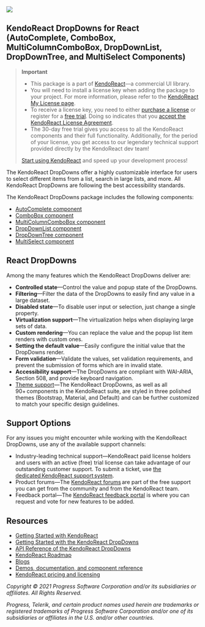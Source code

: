 <a href="https://www.telerik.com/kendo-react-ui/?utm_medium=referral&utm_source=npm&utm_campaign=kendo-ui-react-trial-npm-dropdowns&utm_content=banner" target="_blank">
<img src="https://www.telerik.com/kendo-react-ui/npm-banner.svg">
</a>

## KendoReact DropDowns for React (AutoComplete, ComboBox, MultiColumnComboBox, DropDownList, DropDownTree, and MultiSelect Components)

> **Important**
> * This package is а part of [KendoReact](https://www.telerik.com/kendo-react-ui/?utm_medium=referral&utm_source=npm&utm_campaign=kendo-ui-react-trial-npm-dropdowns)&mdash;a commercial UI library.
> * You will need to install a license key when adding the package to your project. For more information, please refer to the [KendoReact My License page](https://www.telerik.com/kendo-react-ui/my-license/?utm_medium=referral&utm_source=npm&utm_campaign=kendo-ui-react-trial-npm-dropdowns).
> * To receive a license key, you need to either [purchase a license](https://www.telerik.com/kendo-react-ui/pricing/?utm_medium=referral&utm_source=npm&utm_campaign=kendo-ui-react-trial-npm-dropdowns) or register for a [free trial](https://www.telerik.com/download-login-v2-kendo-react-ui?utm_medium=referral&utm_source=npm&utm_campaign=kendo-ui-react-trial-npm-dropdowns). Doing so indicates that you [accept the KendoReact License Agreement](https://www.telerik.com/purchase/license-agreement/progress-kendoreact?utm_medium=referral&utm_source=npm&utm_campaign=kendo-ui-react-trial-npm-dropdowns).
> * The 30-day free trial gives you access to all the KendoReact components and their full functionality. Additionally, for the period of your license, you get access to our legendary technical support provided directly by the KendoReact dev team!
>
> [Start using KendoReact](https://www.telerik.com/download-login-v2-kendo-react-ui?utm_medium=referral&utm_source=npm&utm_campaign=kendo-ui-react-trial-npm-dropdowns) and speed up your development process!

The KendoReact DropDowns offer a highly customizable interface for users to select different items from a list, search in large lists, and more. All KendoReact DropDowns are following the best accessibility standards.

The KendoReact DropDowns package includes the following components:

* [AutoComplete component](https://www.telerik.com/kendo-react-ui/components/dropdowns/autocomplete/?utm_medium=referral&utm_source=npm&utm_campaign=kendo-ui-react-trial-npm-dropdowns)
* [ComboBox component](https://www.telerik.com/kendo-react-ui/components/dropdowns/combobox/?utm_medium=referral&utm_source=npm&utm_campaign=kendo-ui-react-trial-npm-dropdowns)
* [MultiColumnComboBox component](https://www.telerik.com/kendo-react-ui/components/dropdowns/multicolumncombobox/?utm_medium=referral&utm_source=npm&utm_campaign=kendo-ui-react-trial-npm-dropdowns)
* [DropDownList component](https://www.telerik.com/kendo-react-ui/components/dropdowns/dropdownlist/?utm_medium=referral&utm_source=npm&utm_campaign=kendo-ui-react-trial-npm-dropdowns)
* [DropDownTree component](https://www.telerik.com/kendo-react-ui/components/dropdowns/dropdowntree/?utm_medium=referral&utm_source=npm&utm_campaign=kendo-ui-react-trial-npm-dropdowns)
* [MultiSelect component](https://www.telerik.com/kendo-react-ui/components/dropdowns/multiselect/?utm_medium=referral&utm_source=npm&utm_campaign=kendo-ui-react-trial-npm-dropdowns)

## React DropDowns

Among the many features which the KendoReact DropDowns deliver are:

* **Controlled state**&mdash;Control the value and popup state of the DropDowns.
* **Filtering**&mdash;Filter the data of the DropDowns to easily find any value in a large dataset.
* **Disabled state**&mdash;To disable user input or selection, just change a single property.
* **Virtualization support**&mdash;The virtualization helps when displaying large sets of data.
* **Custom rendering**&mdash;You can replace the value and the popup list item renders with custom ones.
* **Setting the default value**&mdash;Easily configure the initial value that the DropDowns render.
* **Form validation**&mdash;Validate the values, set validation requirements, and prevent the submission of forms which are in invalid state.
* **Accessibility support**&mdash;The DropDowns are compliant with WAI-ARIA, Section 508, and provide keyboard navigation.
* [Theme support](https://www.telerik.com/kendo-react-ui/components/styling/?utm_medium=referral&utm_source=npm&utm_campaign=kendo-ui-react-trial-npm-dropdowns)&mdash;The KendoReact DropDowns, as well as all 90+ components in the KendoReact suite, are styled in three polished themes (Bootstrap, Material, and Default) and can be further customized to match your specific design guidelines.

## Support Options

For any issues you might encounter while working with the KendoReact DropDowns, use any of the available support channels:

* Industry-leading technical support&mdash;KendoReact paid license holders and users with an active (free) trial license can take advantage of our outstanding customer support. To submit a ticket, use [the dedicated KendoReact support system](https://www.telerik.com/account/support-tickets?utm_medium=referral&utm_source=npm&utm_campaign=kendo-ui-react-trial-npm-dropdowns).
* Product forums&mdash;The [KendoReact forums](https://www.telerik.com/forums/kendo-ui-react?utm_medium=referral&utm_source=npm&utm_campaign=kendo-ui-react-trial-npm-dropdowns) are part of the free support you can get from the community and from the KendoReact team.
* Feedback portal&mdash;The [KendoReact feedback portal](https://feedback.telerik.com/kendo-react-ui?utm_medium=referral&utm_source=npm&utm_campaign=kendo-ui-react-trial-npm-dropdowns) is where you can request and vote for new features to be added.

## Resources

* [Getting Started with KendoReact](https://www.telerik.com/kendo-react-ui/getting-started/?utm_medium=referral&utm_source=npm&utm_campaign=kendo-ui-react-trial-npm-dropdowns)
* [Getting Started with the KendoReact DropDowns](https://www.telerik.com/kendo-react-ui/components/dropdowns/?utm_medium=referral&utm_source=npm&utm_campaign=kendo-ui-react-trial-npm-dropdowns)
* [API Reference of the KendoReact DropDowns](https://www.telerik.com/kendo-react-ui/components/dropdowns/api/?utm_medium=referral&utm_source=npm&utm_campaign=kendo-ui-react-trial-npm-dropdowns)
* [KendoReact Roadmap](https://www.telerik.com/kendo-react-ui/roadmap/?utm_medium=referral&utm_source=npm&utm_campaign=kendo-ui-react-trial-npm-dropdowns)
* [Blogs](https://www.telerik.com/blogs/tag/kendoreact?utm_medium=referral&utm_source=npm&utm_campaign=kendo-ui-react-trial-npm-dropdowns)
* [Demos, documentation, and component reference](https://www.telerik.com/kendo-react-ui/components/?utm_medium=referral&utm_source=npm&utm_campaign=kendo-ui-react-trial-npm-dropdowns)
* [KendoReact pricing and licensing](https://www.telerik.com/kendo-react-ui/pricing/?utm_medium=referral&utm_source=npm&utm_campaign=kendo-ui-react-trial-npm-dropdowns)

*Copyright © 2021 Progress Software Corporation and/or its subsidiaries or affiliates. All Rights Reserved.*

*Progress, Telerik, and certain product names used herein are trademarks or registered trademarks of Progress Software Corporation and/or one of its subsidiaries or affiliates in the U.S. and/or other countries.*
